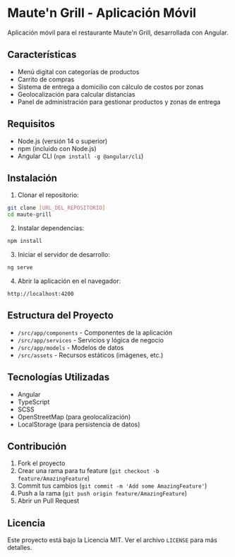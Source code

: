 # Maute'n Grill - Aplicación Móvil

Aplicación móvil para el restaurante Maute'n Grill, desarrollada con Angular.

## Características

- Menú digital con categorías de productos
- Carrito de compras
- Sistema de entrega a domicilio con cálculo de costos por zonas
- Geolocalización para calcular distancias
- Panel de administración para gestionar productos y zonas de entrega

## Requisitos

- Node.js (versión 14 o superior)
- npm (incluido con Node.js)
- Angular CLI (`npm install -g @angular/cli`)

## Instalación

1. Clonar el repositorio:
```bash
git clone [URL_DEL_REPOSITORIO]
cd maute-grill
```

2. Instalar dependencias:
```bash
npm install
```

3. Iniciar el servidor de desarrollo:
```bash
ng serve
```

4. Abrir la aplicación en el navegador:
```
http://localhost:4200
```

## Estructura del Proyecto

- `/src/app/components` - Componentes de la aplicación
- `/src/app/services` - Servicios y lógica de negocio
- `/src/app/models` - Modelos de datos
- `/src/assets` - Recursos estáticos (imágenes, etc.)

## Tecnologías Utilizadas

- Angular
- TypeScript
- SCSS
- OpenStreetMap (para geolocalización)
- LocalStorage (para persistencia de datos)

## Contribución

1. Fork el proyecto
2. Crear una rama para tu feature (`git checkout -b feature/AmazingFeature`)
3. Commit tus cambios (`git commit -m 'Add some AmazingFeature'`)
4. Push a la rama (`git push origin feature/AmazingFeature`)
5. Abrir un Pull Request

## Licencia

Este proyecto está bajo la Licencia MIT. Ver el archivo `LICENSE` para más detalles. 